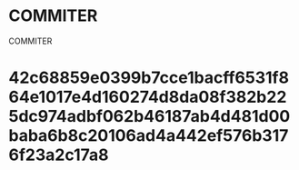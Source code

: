 # COMMITER
COMMITER






# 42c68859e0399b7cce1bacff6531f864e1017e4d160274d8da08f382b225dc974adbf062b46187ab4d481d00baba6b8c20106ad4a442ef576b3176f23a2c17a8
